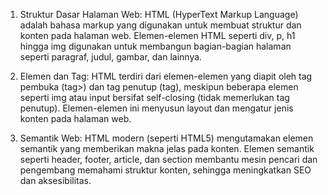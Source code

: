 1. Struktur Dasar Halaman Web:
   HTML (HyperText Markup Language) adalah bahasa markup yang digunakan untuk membuat struktur dan konten pada halaman web. Elemen-elemen HTML seperti div, p, h1 hingga img digunakan untuk membangun bagian-bagian halaman seperti paragraf, judul, gambar, dan lainnya.

2. Elemen dan Tag:
   HTML terdiri dari elemen-elemen yang diapit oleh tag pembuka (tag>) dan tag penutup (tag), meskipun beberapa elemen seperti img atau input bersifat self-closing (tidak memerlukan tag penutup). Elemen-elemen ini menyusun layout dan mengatur jenis konten pada halaman web.

3. Semantik Web:
   HTML modern (seperti HTML5) mengutamakan elemen semantik yang memberikan makna jelas pada konten. Elemen semantik seperti header, footer, article, dan section membantu mesin pencari dan pengembang memahami struktur konten, sehingga meningkatkan SEO dan aksesibilitas.
